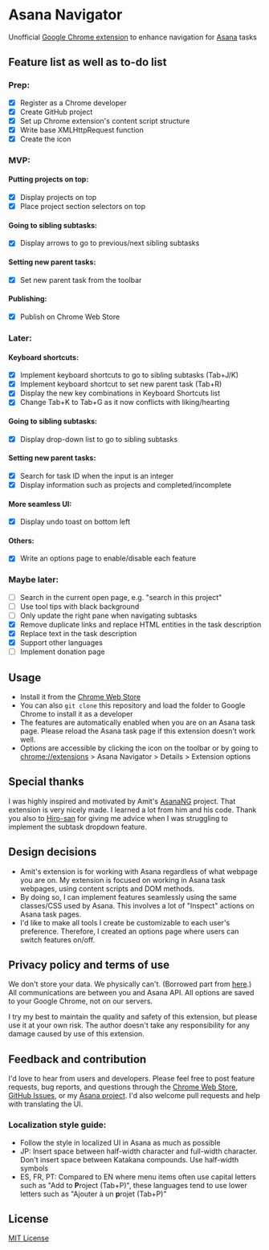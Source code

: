 # Asana Navigator

Unofficial [Google Chrome extension](https://chrome.google.com/webstore/detail/asana-navigator/ckfdnhplhmbingcopckooenamecdckne) to enhance navigation for [Asana](https://asana.com/) tasks

## Feature list as well as to-do list

### Prep:
- [x] Register as a Chrome developer
- [x] Create GitHub project
- [x] Set up Chrome extension's content script structure
- [x] Write base XMLHttpRequest function
- [x] Create the icon

### MVP:

#### Putting projects on top:
- [x] Display projects on top
- [x] Place project section selectors on top

#### Going to sibling subtasks:
- [x] Display arrows to go to previous/next sibling subtasks

#### Setting new parent tasks:
- [x] Set new parent task from the toolbar

#### Publishing:
- [x] Publish on Chrome Web Store

### Later:

#### Keyboard shortcuts:
- [x] Implement keyboard shortcuts to go to sibling subtasks (Tab+J/K)
- [x] Implement keyboard shortcut to set new parent task (Tab+R)
- [x] Display the new key combinations in Keyboard Shortcuts list
- [x] Change Tab+K to Tab+G as it now conflicts with liking/hearting

#### Going to sibling subtasks:
- [x] Display drop-down list to go to sibling subtasks

#### Setting new parent tasks:
- [x] Search for task ID when the input is an integer
- [x] Display information such as projects and completed/incomplete

#### More seamless UI:
- [x] Display undo toast on bottom left

#### Others:
- [x] Write an options page to enable/disable each feature

### Maybe later:
- [ ] Search in the current open page, e.g. "search in this project"
- [ ] Use tool tips with black background
- [ ] Only update the right pane when navigating subtasks
- [x] Remove duplicate links and replace HTML entities in the task description
- [x] Replace text in the task description
- [x] Support other languages
- [ ] Implement donation page

## Usage

- Install it from the [Chrome Web Store](https://chrome.google.com/webstore/detail/asana-navigator/ckfdnhplhmbingcopckooenamecdckne)
- You can also `git clone` this repository and load the folder to Google Chrome to install it as a developer
- The features are automatically enabled when you are on an Asana task page. Please reload the Asana task page if this extension doesn't work well.
- Options are accessible by clicking the icon on the toolbar or by going to [chrome://extensions](chrome://extensions) > Asana Navigator > Details > Extension options

## Special thanks

I was highly inspired and motivated by Amit's [AsanaNG](https://github.com/amitg87/asana-chrome-plugin) project. That extension is very nicely made. I learned a lot from him and his code.
Thank you also to [Hiro-san](https://github.com/hiroyamada/) for giving me advice when I was struggling to implement the subtask dropdown feature.

## Design decisions

- Amit's extension is for working with Asana regardless of what webpage you are on. My extension is focused on working in Asana task webpages, using content scripts and DOM methods.
- By doing so, I can implement features seamlessly using the same classes/CSS used by Asana. This involves a lot of "Inspect" actions on Asana task pages.
- I'd like to make all tools I create be customizable to each user's preference. Therefore, I created an options page where users can switch features on/off.

## Privacy policy and terms of use

We don't store your data. We physically can't. (Borrowed part from [here](https://github.com/amitg87/asana-chrome-plugin/wiki/Privacy-policy).) All communications are between you and Asana API. All options are saved to your Google Chrome, not on our servers.

I try my best to maintain the quality and safety of this extension, but please use it at your own risk. The author doesn't take any responsibility for any damage caused by use of this extension.

## Feedback and contribution

I'd love to hear from users and developers.
Please feel free to post feature requests, bug reports, and questions through the [Chrome Web Store](https://chrome.google.com/webstore/detail/asana-navigator/ckfdnhplhmbingcopckooenamecdckne), [GitHub Issues](https://github.com/ShunSakurai/asana-navigator/issues), or my [Asana project](https://app.asana.com/0/777908652160115/777908652160115). I'd also welcome pull requests and help with translating the UI.

### Localization style guide:
- Follow the style in localized UI in Asana as much as possible
- JP: Insert space between half-width character and full-width character. Don't insert space between Katakana compounds. Use half-width symbols
- ES, FR, PT: Compared to EN where menu items often use capital letters such as "Add to **P**roject (Tab+P)", these languages tend to use lower letters such as "Ajouter à un **p**rojet (Tab+P)"

## License

[MIT License](https://github.com/ShunSakurai/asana-navigator/blob/master/LICENSE)

